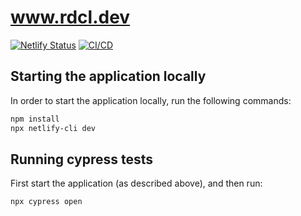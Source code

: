 # www.rdcl.dev

[![Netlify Status][netlify-badge]][netlify-deploy]
[![CI/CD][github-badge]][github-actions]

## Starting the application locally

In order to start the application locally, run the following commands:

```bash
npm install
npx netlify-cli dev
```

## Running cypress tests

First start the application (as described above), and then run:

```bash
npx cypress open
```

[netlify-badge]: https://api.netlify.com/api/v1/badges/a82c4a72-5c08-4870-80f3-dc8e4dc07626/deploy-status
[netlify-deploy]: https://app.netlify.com/sites/www-rdcl-dev/deploys
[github-badge]: https://github.com/rjvdw/www.rdcl.dev/actions/workflows/ci-cd.yml/badge.svg
[github-actions]: https://github.com/rjvdw/www.rdcl.dev/actions/workflows/ci-cd.yml
